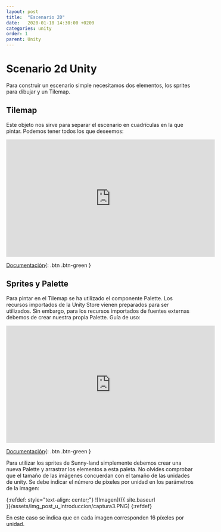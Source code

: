 ```yaml
---
layout: post
title:  "Escenario 2D"
date:   2020-01-18 14:30:00 +0200
categories: unity
order: 1
parent: Unity
---
```


# Scenario 2d Unity

Para construir un escenario simple necesitamos dos elementos, los sprites para dibujar y un Tilemap.

## Tilemap

Este objeto nos sirve para separar el escenario en cuadrículas en la que pintar. Podemos tener todos los que deseemos:

<iframe width="560" height="315" src="https://www.youtube.com/embed/fmNtibNWPhc" frameborder="0" allow="accelerometer; autoplay; encrypted-media; gyroscope; picture-in-picture" allowfullscreen></iframe>

[Documentación](https://docs.unity3d.com/Manual/class-Tilemap.html){: .btn .btn-green }

## Sprites y Palette

Para pintar en el Tilemap se ha utilizado el componente Palette. Los recursos importados de la Unity Store vienen preparados para ser utilizados. Sin embargo, para los recursos importados de fuentes externas debemos de crear nuestra propia Palette. Guía de uso:

<iframe width="560" height="315" src="https://www.youtube.com/embed/JESTeoD7-DE" frameborder="0" allow="accelerometer; autoplay; encrypted-media; gyroscope; picture-in-picture" allowfullscreen></iframe>

[Documentación](https://docs.unity3d.com/Manual/Tilemap-Palette.html){: .btn .btn-green }

Para utilizar los sprites de Sunny-land simplemente debemos crear una nueva Palette y arrastrar los elementos a esta paleta. No olvides comprobar que el tamaño de las imágenes concuerdan con el tamaño de las unidades de unity. Se debe indicar el número de pixeles por unidad en los parámetros de la imagen:

{:refdef: style="text-align: center;"}
![Imagen]({{ site.baseurl }}/assets/img_post_u_introduccion/captura3.PNG)
{:refdef}

En este caso se indica que en cada imagen corresponden 16 píxeles por unidad.
